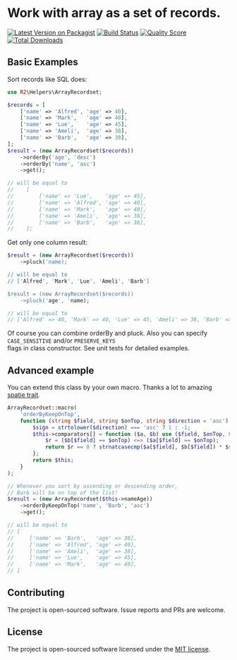 # Work with array as a set of records.

[![Latest Version on Packagist](https://img.shields.io/packagist/v/artoodetoo/recordset.svg?style=flat-square)](https://packagist.org/packages/artoodetoo/recordset)
[![Build Status](https://img.shields.io/travis/artoodetoo/recordset/master.svg?style=flat-square)](https://travis-ci.org/artoodetoo/recordset)
[![Quality Score](https://img.shields.io/scrutinizer/g/artoodetoo/recordset.svg?style=flat-square)](https://scrutinizer-ci.com/g/artoodetoo/recordset)
[![Total Downloads](https://img.shields.io/packagist/dt/artoodetoo/recordset.svg?style=flat-square)](https://packagist.org/packages/artoodetoo/recordset)

## Basic Examples

Sort records like SQL does: 

```php
use R2\Helpers\ArrayRecordset;

$records = [
    ['name' => 'Alfred', 'age' => 40],
    ['name' => 'Mark',   'age' => 40],
    ['name' => 'Lue',    'age' => 45],
    ['name' => 'Ameli',  'age' => 38],
    ['name' => 'Barb',   'age' => 38],
];
$result = (new ArrayRecordset($records))
    ->orderBy('age', 'desc')
    ->orderBy('name', 'asc')
    ->get();

// will be equal to 
//    [
//        ['name' => 'Lue',    'age' => 45],
//        ['name' => 'Alfred', 'age' => 40],
//        ['name' => 'Mark',   'age' => 40],
//        ['name' => 'Ameli',  'age' => 38],
//        ['name' => 'Barb',   'age' => 38],
//    ];
```

Get only one column result:  
```php
$result = (new ArrayRecordset($records))
    ->pluck('name);

// will be equal to
// ['Alfred', 'Mark', 'Lue', 'Ameli', 'Barb'] 

$result = (new ArrayRecordset($records))
    ->pluck('age', 'name);

// will be equal to
// ['Alfred' => 40, 'Mark' => 40, 'Lue' => 45, 'Ameli' => 38, 'Barb' => 38] 
```

Of course you can combine orderBy and pluck. Also you can specify  
`CASE_SENSITIVE` and/or `PRESERVE_KEYS`  
flags in class constructor. See unit tests for detailed examples.

## Advanced example

You can extend this class by your own macro. Thanks a lot to amazing [spatie trait](https://github.com/artoodetoo/recordset).

```php
ArrayRecordset::macro(
    'orderByKeepOnTop',
    function (string $field, string $onTop, string $direction = 'asc') {
        $sign = strtolower($direction) === 'asc' ? 1 : -1;
        $this->comparators[] = function ($a, $b) use ($field, $onTop, $sign) {
            $r = ($b[$field] == $onTop) <=> ($a[$field] == $onTop);
            return $r == 0 ? strnatcasecmp($a[$field], $b[$field]) * $sign : $r;
        };
        return $this;
    }
);

// Whenever you sort by ascending or descending order, 
// Barb will be on top of the list!
$result = (new ArrayRecordset($this->nameAge))
    ->orderByKeepOnTop('name', 'Barb', 'asc')
    ->get();

// will be equal to 
// [
//     ['name' => 'Barb',   'age' => 38],
//     ['name' => 'Alfred', 'age' => 40],
//     ['name' => 'Ameli',  'age' => 38],
//     ['name' => 'Lue',    'age' => 45],
//     ['name' => 'Mark',   'age' => 40],
// ]
```
 
## Contributing

The project is open-sourced software. Issue reports and PRs are welcome.

## License

The project is open-sourced software licensed under the [MIT license](./LICENSE.md).
